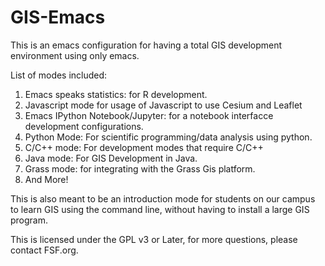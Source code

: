 # GIS-Emacs
This is an emacs configuration for having a total GIS development environment using only emacs. 

List of modes included: 

1. Emacs speaks statistics: for R development.
2. Javascript mode for usage of Javascript to use Cesium and Leaflet
3. Emacs IPython Notebook/Jupyter: for a notebook interfacce development configurations.
4. Python Mode: For scientific programming/data analysis using python.
5. C/C++ mode: For development modes that require C/C++
6. Java mode: For GIS Development in Java. 
7. Grass mode: for integrating with the Grass Gis platform.
8. And More! 

This is also meant to be an introduction mode for students on our campus to learn GIS using the command line, without having to install a large GIS program.

This is licensed under the GPL v3 or Later, for more questions, please contact FSF.org.
